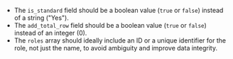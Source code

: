 - The `is_standard` field should be a boolean value (`true` or `false`) instead of a string ("Yes").
- The `add_total_row` field should be a boolean value (`true` or `false`) instead of an integer (0).
- The `roles` array should ideally include an ID or a unique identifier for the role, not just the name, to avoid ambiguity and improve data integrity.